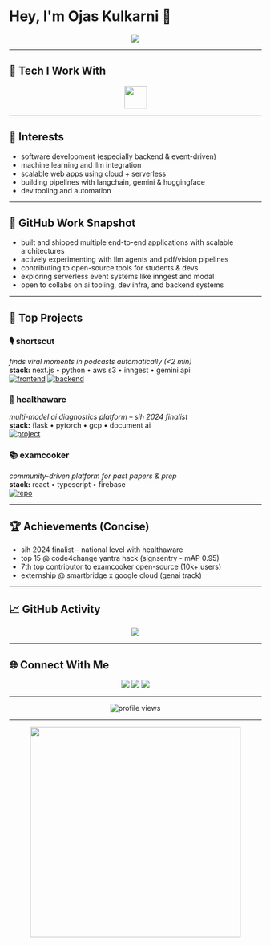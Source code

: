 # Hey, I'm Ojas Kulkarni 👋

<div align="center">
  <img src="https://readme-typing-svg.herokuapp.com?font=Fira+Code&size=22&pause=1000&color=36BCF7&center=true&width=700&lines=Building+AI-powered+%2B+Scalable+Web+Apps;Cloud-native+Engineering+%7C+LangChain+%7C+Serverless;CS+Student+@+VIT+Vellore+%7C+ML+Practitioner" />
</div>

---

## 🧠 Tech I Work With

<div align="center">
  <img src="https://skillicons.dev/icons?i=py,js,ts,react,nextjs,flask,pytorch,docker,aws,gcp,java,sql,git,vscode,postman,linux,html,css,tailwind" height="45"/>
</div>

---

## 🧭 Interests

- software development (especially backend & event-driven)
- machine learning and llm integration
- scalable web apps using cloud + serverless
- building pipelines with langchain, gemini & huggingface
- dev tooling and automation

---

## 💼 GitHub Work Snapshot

- built and shipped multiple end-to-end applications with scalable architectures
- actively experimenting with llm agents and pdf/vision pipelines
- contributing to open-source tools for students & devs
- exploring serverless event systems like inngest and modal
- open to collabs on ai tooling, dev infra, and backend systems

---

## 🧪 Top Projects

### 🎙️ shortscut
*finds viral moments in podcasts automatically (<2 min)*  
**stack:** next.js • python • aws s3 • inngest • gemini api  
[![frontend](https://img.shields.io/badge/frontend-code-blue?style=for-the-badge&logo=next.js)](https://github.com/ojask99/shortscut-frontend)
[![backend](https://img.shields.io/badge/backend-code-blueviolet?style=for-the-badge&logo=python)](https://github.com/ojask99/shortscut-backend)

### 🏥 healthaware
*multi-model ai diagnostics platform – sih 2024 finalist*  
**stack:** flask • pytorch • gcp • document ai  
[![project](https://img.shields.io/badge/view-project-success?style=for-the-badge&logo=googlecloud)](https://github.com/ojask99/healthaware)

### 📚 examcooker
*community-driven platform for past papers & prep*  
**stack:** react • typescript • firebase  
[![repo](https://img.shields.io/badge/open-source-🌟-informational?style=for-the-badge&logo=react)](https://github.com/acm-vit/examcooker)

---

## 🏆 Achievements (Concise)

- sih 2024 finalist – national level with healthaware
- top 15 @ code4change yantra hack (signsentry - mAP 0.95)
- 7th top contributor to examcooker open-source (10k+ users)
- externship @ smartbridge x google cloud (genai track)

---

## 📈 GitHub Activity

<div align="center">
  <img src="https://github-readme-activity-graph.cyclic.app/graph?username=ojask99&theme=react-dark&hide_border=true" />
</div>

---

## 🌐 Connect With Me

<div align="center">
  <a href="https://linkedin.com/in/ojas-kulkarni-23a381283"><img src="https://img.shields.io/badge/linkedin-blue?style=for-the-badge&logo=linkedin&logoColor=white"/></a>
  <a href="mailto:kulkarniojas027@gmail.com"><img src="https://img.shields.io/badge/email-red?style=for-the-badge&logo=gmail&logoColor=white"/></a>
  <a href="https://twitter.com/ojask99"><img src="https://img.shields.io/badge/twitter-1DA1F2?style=for-the-badge&logo=twitter&logoColor=white"/></a>
</div>

---

<div align="center">
  <img src="https://komarev.com/ghpvc/?username=ojask99&color=blueviolet&style=flat-square" alt="profile views" />
</div>

---

<div align="center">
  <img src="https://media.giphy.com/media/qgQUggAC3Pfv687qPC/giphy.gif" width="420" />
</div>
